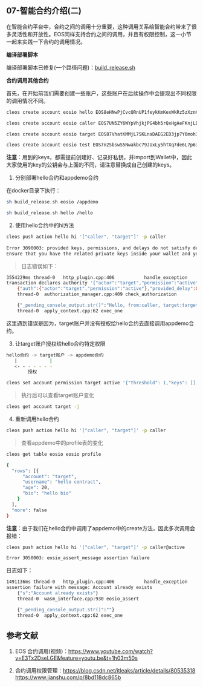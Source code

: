 **07-智能合约介绍(二)**
----------------------------------------------
在智能合约平台中，合约之间的调用十分重要，这种调用关系给智能合约带来了很多灵活性和开放性。EOS同样支持合约之间的调用，并且有权限控制，这一小节一起来实践一下合约的调用情况。

**编译部署脚本**

编译部署脚本已修复(一个路径问题)：[build_release.sh](./docker/build_release.sh)


**合约调用其他合约**

首先，在开始前我们需要创建一些账户，这些账户在后续操作中会提现出不同权限的调用情况不同。
```Bash
cleos create account eosio hello EOS8eHNwPjCvcQRnUP1feykKmKexWkRz5zXznK3GTJFPibut7kiaM EOS8eHNwPjCvcQRnUP1feykKmKexWkRz5zXznK3GTJFPibut7kiaM

cleos create account eosio caller EOS7UN5ZY6WYpVhjkjPG4bh5rQxHgAeFKnjLBNok22cATD82JPjai EOS7UN5ZY6WYpVhjkjPG4bh5rQxHgAeFKnjLBNok22cATD82JPjai

cleos create account eosio target EOS87VhatKMMjL7SKLnaDAEG2ED3jp7Y6moh3XrLNwiyHdrYGWdXD EOS87VhatKMMjL7SKLnaDAEG2ED3jp7Y6moh3XrLNwiyHdrYGWdXD

cleos create account eosio test EOS7n2SbswS5Nwakbc79JUxLy5hTXq7de6L7p63yRrMKdMBjxFtQz EOS7n2SbswS5Nwakbc79JUxLy5hTXq7de6L7p63yRrMKdMBjxFtQz

```
**注意**：用到的keys，都需提前创建好、记录好私钥，并import到Wallet中，因此大家使用的key的公钥会与上面的不同，请注意替换成自己创建的keys。

1. 分别部署hello合约和appdemo合约

在docker目录下执行：
```Bash
sh build_release.sh eosio /appdemo

sh build_release.sh hello /hello
```

2. 使用hello合约中的hi方法

```Bash
cleos push action hello hi '["caller", "target"]' -p caller
             
Error 3090003: provided keys, permissions, and delays do not satisfy declared authorizations
Ensure that you have the related private keys inside your wallet and your wallet is unlocked.
```
>日志错误如下：
```Bash
3554229ms thread-0   http_plugin.cpp:406           handle_exception     ] Exception Details: 3090003 unsatisfied_authorization: provided keys, permissions, and delays do not satisfy declared authorizations
transaction declares authority '{"actor":"target","permission":"active"}', but does not have signatures for it under a provided delay of 0 ms, provided permissions [{"actor":"hello","permission":"eosio.code"}], and provided keys []
    {"auth":{"actor":"target","permission":"active"},"provided_delay":0,"provided_permissions":[{"actor":"hello","permission":"eosio.code"}],"provided_keys":[],"delay_max_limit_ms":3888000000}
    thread-0  authorization_manager.cpp:409 check_authorization

    {"_pending_console_output.str()":"Hello, from:caller, target:target"}
    thread-0  apply_context.cpp:62 exec_one
```

这里遇到错误是因为，target账户并没有授权给hello合约去直接调用appdemo合约。

3. 让target账户授权给hello合约特定权限

```Bash
hello合约 -> target账户 -> appdemo合约
   |            |
   <- - - - - - -
        授权
```

```Bash
cleos set account permission target active '{"threshold": 1,"keys": [],"accounts": [{"permission":{"actor":"hello","permission":"eosio.code"},"weight":1}]}' owner -p target@owner
```
>执行后可以查看target账户变化
```Bash
cleos get account target -j
```

4. 重新调用hello合约

```Bash
cleos push action hello hi '["caller", "target"]' -p caller

```
>查看appdemo中的profile表的变化
```Bash
cleos get table eosio eosio profile

{
  "rows": [{
      "account": "target",
      "username": "hello contract",
      "age": 20,
      "bio": "hello bio"
    }
  ],
  "more": false
}
```

**注意**：由于我们在hello合约中调用了appdemo中的create方法，因此多次调用会报错：
```Bash
cleos push action hello hi '["caller", "target"]' -p caller@active

Error 3050003: eosio_assert_message assertion failure
```

日志如下：

```Bash
1491136ms thread-0   http_plugin.cpp:406           handle_exception     ] Exception Details: 3050003 eosio_assert_message_exception: eosio_assert_message assertion failure
assertion failure with message: Account already exists
    {"s":"Account already exists"}
    thread-0  wasm_interface.cpp:930 eosio_assert

    {"_pending_console_output.str()":""}
    thread-0  apply_context.cpp:62 exec_one
```








**参考文献**
----------------------------------------------
1. EOS 合约调用(视频)：https://www.youtube.com/watch?v=E3Tx2DseLGE&feature=youtu.be&t=1h03m50s 

2. 合约调用权限管理：https://blog.csdn.net/itleaks/article/details/80535318
https://www.jianshu.com/p/8bd118dc865b
